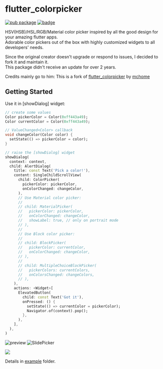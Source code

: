 # flutter_colorpicker

[![pub package](https://img.shields.io/pub/v/flutter_color_picker_plus?include_prereleases.svg "Flutter Color Picker")](https://pub.dev/packages/flutter_color_picker)
[![badge](https://img.shields.io/badge/%20built%20with-%20%E2%9D%A4-ff69b4.svg "build with love")](https://github.com/mennovanhout/flutter_color_picker_plus)

HSV(HSB)/HSL/RGB/Material color picker inspired by all the good design for your amazing flutter apps.  
Adorable color pickers out of the box with highly customized widgets to all developers' needs.

Since the original creator doesn't upgrade or respond to issues, I decided to fork it and maintain it. \
This package didn't receive an update for over 2 years.

Credits mainly go to him:
This is a fork of [flutter_colorpicker](https://github.com/mchome/flutter_colorpicker) by [mchome](https://github.com/mchome)

## Getting Started

Use it in [showDialog] widget:

```dart
// create some values
Color pickerColor = Color(0xff443a49);
Color currentColor = Color(0xff443a49);

// ValueChanged<Color> callback
void changeColor(Color color) {
  setState(() => pickerColor = color);
}

// raise the [showDialog] widget
showDialog(
  context: context,
  child: AlertDialog(
    title: const Text('Pick a color!'),
    content: SingleChildScrollView(
      child: ColorPicker(
        pickerColor: pickerColor,
        onColorChanged: changeColor,
      ),
      // Use Material color picker:
      //
      // child: MaterialPicker(
      //   pickerColor: pickerColor,
      //   onColorChanged: changeColor,
      //   showLabel: true, // only on portrait mode
      // ),
      //
      // Use Block color picker:
      //
      // child: BlockPicker(
      //   pickerColor: currentColor,
      //   onColorChanged: changeColor,
      // ),
      //
      // child: MultipleChoiceBlockPicker(
      //   pickerColors: currentColors,
      //   onColorsChanged: changeColors,
      // ),
    ),
    actions: <Widget>[
      ElevatedButton(
        child: const Text('Got it'),
        onPressed: () {
          setState(() => currentColor = pickerColor);
          Navigator.of(context).pop();
        },
      ),
    ],
  ),
)
```

![preview](https://user-images.githubusercontent.com/7392658/36585408-bb4e96a4-18b8-11e8-8c20-d4dc200e1a7c.gif)
![SlidePicker](https://user-images.githubusercontent.com/7392658/74600957-5efa3980-50d3-11ea-9458-55842927e565.png)

<!-- markdownlint-disable MD033 -->
<img src="https://user-images.githubusercontent.com/7392658/141606774-8193f4ee-e40d-49fc-b081-261c72325bf8.png">

Details in [example](https://github.com/mennovanhout/flutter_color_picker/tree/master/example) folder.
